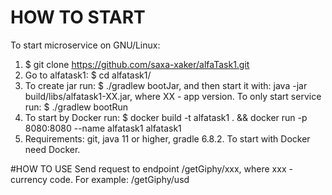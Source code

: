 # HOW TO START
To start microservice on GNU/Linux:
1. $ git clone https://github.com/saxa-xaker/alfaTask1.git
2. Go to alfatask1: $ cd alfatask1/
3. To create jar run: $ ./gradlew bootJar, and then start it with: java -jar build/libs/alfatask1-XX.jar,
   where XX - app version.
   To only start service run: $ ./gradlew bootRun
4. To start by Docker run: $ docker build -t alfatask1 . && docker run -p 8080:8080 --name alfatask1 alfatask1 
5. Requirements: git, java 11 or higher, gradle 6.8.2. To start with Docker need Docker.

#HOW TO USE
Send request to endpoint /getGiphy/xxx, where xxx - currency code. For example: /getGiphy/usd
